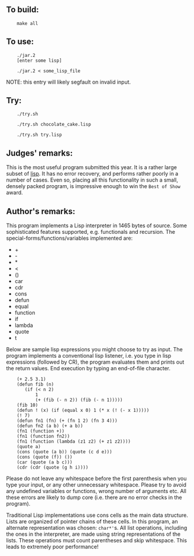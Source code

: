 ## To build:

``` <!---sh-->
    make all
```


## To use:

``` <!---sh-->
    ./jar.2
    [enter some lisp]

    ./jar.2 < some_lisp_file
```

NOTE: this entry will likely segfault on invalid input.


## Try:

``` <!---sh-->
    ./try.sh

    ./try.sh chocolate_cake.lisp

    ./try.sh try.lisp
```


## Judges' remarks:

This is the most useful program submitted this year. It is a
rather large subset of
[lisp](https://en.wikipedia.org/wiki/Lisp_&#x28;programming_language&#x29;).
It has no error recovery, and performs rather poorly in a number of cases.  Even
so, placing all this functionality in such a small, densely packed program, is
impressive enough to win the `Best of Show` award.

## Author's remarks:

This program implements a Lisp interpreter in 1465 bytes of source.
Some sophisticated features supported, e.g. functionals and recursion.
The special-forms/functions/variables implemented are:

- \+
- \-
- \*
- \<
- ()
- car
- cdr
- cons
- defun
- equal
- function
- if
- lambda
- quote
- t

Below are sample lisp expressions you might choose to try as input.
The program implements a conventional lisp listener, i.e. you type in
lisp expressions (followed by CR), the program evaluates them and
prints out the return values. End execution by typing an end-of-file
character.

``` <!---lisp-->
    (+ 2.5 3.1)
    (defun fib (n)
       (if (< n 2)
           1
           (+ (fib (- n 2)) (fib (- n 1)))))
    (fib 10)
    (defun ! (x) (if (equal x 0) 1 (* x (! (- x 1)))))
    (! 7)
    (defun fn1 (fn) (+ (fn 1 2) (fn 3 4)))
    (defun fn2 (a b) (+ a b))
    (fn1 (function +))
    (fn1 (function fn2))
    (fn1 (function (lambda (z1 z2) (+ z1 z2))))
    (quote a)
    (cons (quote (a b)) (quote (c d e)))
    (cons (quote (f)) ())
    (car (quote (a b c)))
    (cdr (cdr (quote (g h i))))
```


Please do not leave any whitespace before the first parenthesis when
you type your input, or any other unnecessary whitespace. Please try to
avoid any undefined variables or functions, wrong number of arguments
etc. All these errors are likely to dump core (i.e. there are no error
checks in the program).

Traditional Lisp implementations use cons cells as the main data
structure. Lists are organized of pointer chains of these cells.
In this program, an alternate representation was chosen: `char*'`s.
All list operations, including the ones in the interpreter, are
made using string representations of the lists. These operations
must count parentheses and skip whitespace. This leads to extremely
poor performance!


<!--

    Copyright © 1984-2024 by Landon Curt Noll. All Rights Reserved.

    You are free to share and adapt this file under the terms of this license:

        Creative Commons Attribution-ShareAlike 4.0 International (CC BY-SA 4.0)

    For more information, see:

        https://creativecommons.org/licenses/by-sa/4.0/

-->
